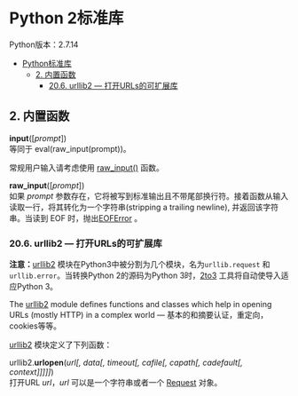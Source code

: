 # Python 2标准库
Python版本：2.7.14

* [Python标准库](#python标准库)  
	* [2. 内置函数](#2-内置函数)  
		* [20.6. urllib2 — 打开URLs的可扩展库](#206-urllib2--打开urls的可扩展库)   

## 2. 内置函数
**input**([*prompt*])  
等同于 eval(raw_input(prompt))。  

常规用户输入请考虑使用 [raw_input()](https://docs.python.org/2.7/library/functions.html#raw_input) 函数。

**raw_input**([*prompt*])  
如果 *prompt* 参数存在，它将被写到标准输出且不带尾部换行符。接着函数从输入读取一行，将其转化为一个字符串(stripping a trailing newline), 并返回该字符串。当读到 EOF 时，抛出[EOFError](https://docs.python.org/2.7/library/exceptions.html#exceptions.EOFError) 。

### 20.6. urllib2 — 打开URLs的可扩展库
**注意：**[urllib2](https://docs.python.org/2.7/library/urllib2.html#module-urllib2) 模块在Python3中被分割为几个模块，名为`urllib.request` 和 `urllib.error`。当转换Python 2的源码为Python 3时，[2to3](https://docs.python.org/2.7/glossary.html#term-2to3) 工具将自动使导入适应Python 3。

The [urllib2](https://docs.python.org/2.7/library/urllib2.html#module-urllib2) module defines functions and classes which help in opening URLs (mostly HTTP) in a complex world — 基本的和摘要认证，重定向，cookies等等。

[urllib2](https://docs.python.org/2.7/library/urllib2.html#module-urllib2) 模块定义了下列函数：

urllib2.**urlopen**(*url[, data[, timeout[, cafile[, capath[, cadefault[, context]]]]]*)  
打开URL *url*，*url* 可以是一个字符串或者一个 [Request](https://docs.python.org/2.7/library/urllib2.html#urllib2.Request) 对象。